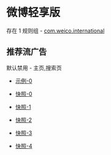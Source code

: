 # 微博轻享版

存在 1 规则组 - [com.weico.international](/src/apps/com.weico.international.ts)

## 推荐流广告

默认禁用 - 主页,搜索页

- [示例-0](https://github.com/gkd-kit/subscription/assets/38517192/e713a2ca-5048-486a-874f-dd876d53c49b)

- [快照-0](https://i.gkd.li/import/12505755)
- [快照-1](https://i.gkd.li/import/12505764)
- [快照-2](https://i.gkd.li/import/12505753)
- [快照-3](https://i.gkd.li/import/12505763)
- [快照-4](https://i.gkd.li/import/12857202)
